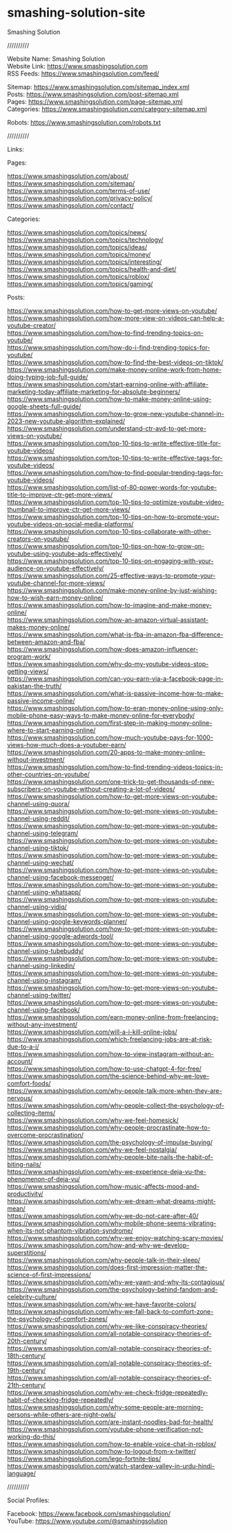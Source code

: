 # smashing-solution-site  


Smashing Solution  
  
//////////  
  
Website Name: Smashing Solution  
Website Link: https://www.smashingsolution.com    
RSS Feeds: https://www.smashingsolution.com/feed/    
  
Sitemap: https://www.smashingsolution.com/sitemap_index.xml    
Posts: https://www.smashingsolution.com/post-sitemap.xml  
Pages: https://www.smashingsolution.com/page-sitemap.xml  
Categories: https://www.smashingsolution.com/category-sitemap.xml    
  
Robots: https://www.smashingsolution.com/robots.txt    
  
//////////  
  
Links:  
  
Pages:  

https://www.smashingsolution.com/about/  
https://www.smashingsolution.com/sitemap/  
https://www.smashingsolution.com/terms-of-use/  
https://www.smashingsolution.com/privacy-policy/  
https://www.smashingsolution.com/contact/  
  
Categories:  
  
https://www.smashingsolution.com/topics/news/  
https://www.smashingsolution.com/topics/technology/  
https://www.smashingsolution.com/topics/ideas/  
https://www.smashingsolution.com/topics/money/  
https://www.smashingsolution.com/topics/interesting/  
https://www.smashingsolution.com/topics/health-and-diet/  
https://www.smashingsolution.com/topics/roblox/  
https://www.smashingsolution.com/topics/gaming/  
  
Posts:  
  
https://www.smashingsolution.com/how-to-get-more-views-on-youtube/  
https://www.smashingsolution.com/how-more-view-on-videos-can-help-a-youtube-creator/  
https://www.smashingsolution.com/how-to-find-trending-topics-on-youtube/  
https://www.smashingsolution.com/how-do-i-find-trending-topics-for-youtube/  
https://www.smashingsolution.com/how-to-find-the-best-videos-on-tiktok/  
https://www.smashingsolution.com/make-money-online-work-from-home-doing-typing-job-full-guide/  
https://www.smashingsolution.com/start-earning-online-with-affiliate-marketing-today-affiliate-marketing-for-absolute-beginners/  
https://www.smashingsolution.com/how-to-make-money-online-using-google-sheets-full-guide/  
https://www.smashingsolution.com/how-to-grow-new-youtube-channel-in-2023-new-youtube-algorithm-explained/  
https://www.smashingsolution.com/understand-ctr-avd-to-get-more-views-on-youtube/  
https://www.smashingsolution.com/top-10-tips-to-write-effective-title-for-youtube-videos/  
https://www.smashingsolution.com/top-10-tips-to-write-effective-tags-for-youtube-videos/  
https://www.smashingsolution.com/how-to-find-popular-trending-tags-for-youtube-videos/  
https://www.smashingsolution.com/list-of-80-power-words-for-youtube-title-to-improve-ctr-get-more-views/  
https://www.smashingsolution.com/top-10-tips-to-optimize-youtube-video-thumbnail-to-improve-ctr-get-more-views/  
https://www.smashingsolution.com/top-10-tips-on-how-to-promote-your-youtube-videos-on-social-media-platforms/  
https://www.smashingsolution.com/top-10-tips-collaborate-with-other-creators-on-youtube/  
https://www.smashingsolution.com/top-10-tips-on-how-to-grow-on-youtube-using-youtube-ads-effectively/  
https://www.smashingsolution.com/top-10-tips-on-engaging-with-your-audience-on-youtube-effectively/  
https://www.smashingsolution.com/25-effective-ways-to-promote-your-youtube-channel-for-more-views/  
https://www.smashingsolution.com/make-money-online-by-just-wishing-how-to-wish-earn-money-online/  
https://www.smashingsolution.com/how-to-imagine-and-make-money-online/  
https://www.smashingsolution.com/how-an-amazon-virtual-assistant-makes-money-online/  
https://www.smashingsolution.com/what-is-fba-in-amazon-fba-difference-between-amazon-and-fba/  
https://www.smashingsolution.com/how-does-amazon-influencer-program-work/  
https://www.smashingsolution.com/why-do-my-youtube-videos-stop-getting-views/  
https://www.smashingsolution.com/can-you-earn-via-a-facebook-page-in-pakistan-the-truth/  
https://www.smashingsolution.com/what-is-passive-income-how-to-make-passive-income-online/  
https://www.smashingsolution.com/how-to-eran-money-online-using-only-mobile-phone-easy-ways-to-make-money-online-for-everybody/  
https://www.smashingsolution.com/first-step-in-making-money-online-where-to-start-earning-online/  
https://www.smashingsolution.com/how-much-youtube-pays-for-1000-views-how-much-does-a-youtuber-earn/  
https://www.smashingsolution.com/20-apps-to-make-money-online-without-investment/  
https://www.smashingsolution.com/how-to-find-trending-videos-topics-in-other-countries-on-youtube/  
https://www.smashingsolution.com/one-trick-to-get-thousands-of-new-subscribers-on-youtube-without-creating-a-lot-of-videos/  
https://www.smashingsolution.com/how-to-get-more-views-on-youtube-channel-using-quora/  
https://www.smashingsolution.com/how-to-get-more-views-on-youtube-channel-using-reddit/  
https://www.smashingsolution.com/how-to-get-more-views-on-youtube-channel-using-telegram/  
https://www.smashingsolution.com/how-to-get-more-views-on-youtube-channel-using-tiktok/  
https://www.smashingsolution.com/how-to-get-more-views-on-youtube-channel-using-wechat/  
https://www.smashingsolution.com/how-to-get-more-views-on-youtube-channel-using-facebook-messenger/  
https://www.smashingsolution.com/how-to-get-more-views-on-youtube-channel-using-whatsapp/  
https://www.smashingsolution.com/how-to-get-more-views-on-youtube-channel-using-vidiq/  
https://www.smashingsolution.com/how-to-get-more-views-on-youtube-channel-using-google-keywords-planner/  
https://www.smashingsolution.com/how-to-get-more-views-on-youtube-channel-using-google-adwords-tool/  
https://www.smashingsolution.com/how-to-get-more-views-on-youtube-channel-using-tubebuddy/  
https://www.smashingsolution.com/how-to-get-more-views-on-youtube-channel-using-linkedin/  
https://www.smashingsolution.com/how-to-get-more-views-on-youtube-channel-using-instagram/  
https://www.smashingsolution.com/how-to-get-more-views-on-youtube-channel-using-twitter/  
https://www.smashingsolution.com/how-to-get-more-views-on-youtube-channel-using-facebook/  
https://www.smashingsolution.com/earn-money-online-from-freelancing-without-any-investment/  
https://www.smashingsolution.com/will-a-i-kill-online-jobs/  
https://www.smashingsolution.com/which-freelancing-jobs-are-at-risk-due-to-a-i/  
https://www.smashingsolution.com/how-to-view-instagram-without-an-account/  
https://www.smashingsolution.com/how-to-use-chatgpt-4-for-free/  
https://www.smashingsolution.com/the-science-behind-why-we-love-comfort-foods/  
https://www.smashingsolution.com/why-people-talk-more-when-they-are-nervous/  
https://www.smashingsolution.com/why-people-collect-the-psychology-of-collecting-items/  
https://www.smashingsolution.com/why-we-feel-homesick/  
https://www.smashingsolution.com/why-people-procrastinate-how-to-overcome-procrastination/  
https://www.smashingsolution.com/the-psychology-of-impulse-buying/  
https://www.smashingsolution.com/why-we-feel-nostalgia/  
https://www.smashingsolution.com/why-people-bite-nails-the-habit-of-biting-nails/  
https://www.smashingsolution.com/why-we-experience-deja-vu-the-phenomenon-of-deja-vu/  
https://www.smashingsolution.com/how-music-affects-mood-and-productivity/  
https://www.smashingsolution.com/why-we-dream-what-dreams-might-mean/  
https://www.smashingsolution.com/why-we-do-not-care-after-40/  
https://www.smashingsolution.com/why-mobile-phone-seems-vibrating-when-its-not-phantom-vibration-syndrome/  
https://www.smashingsolution.com/why-we-enjoy-watching-scary-movies/  
https://www.smashingsolution.com/how-and-why-we-develop-superstitions/  
https://www.smashingsolution.com/why-people-talk-in-their-sleep/  
https://www.smashingsolution.com/does-first-impression-matter-the-science-of-first-impressions/  
https://www.smashingsolution.com/why-we-yawn-and-why-its-contagious/  
https://www.smashingsolution.com/the-psychology-behind-fandom-and-celebrity-culture/  
https://www.smashingsolution.com/why-we-have-favorite-colors/  
https://www.smashingsolution.com/why-we-fall-back-to-comfort-zone-the-psychology-of-comfort-zones/  
https://www.smashingsolution.com/why-we-like-conspiracy-theories/  
https://www.smashingsolution.com/all-notable-conspiracy-theories-of-20th-century/  
https://www.smashingsolution.com/all-notable-conspiracy-theories-of-18th-century/  
https://www.smashingsolution.com/all-notable-conspiracy-theories-of-19th-century/  
https://www.smashingsolution.com/all-notable-conspiracy-theories-of-21th-century/  
https://www.smashingsolution.com/why-we-check-fridge-repeatedly-habit-of-checking-fridge-repeatedly/  
https://www.smashingsolution.com/why-some-people-are-morning-persons-while-others-are-night-owls/  
https://www.smashingsolution.com/are-instant-noodles-bad-for-health/  
https://www.smashingsolution.com/youtube-phone-verification-not-working-do-this/  
https://www.smashingsolution.com/how-to-enable-voice-chat-in-roblox/  
https://www.smashingsolution.com/how-to-logout-from-x-twitter/  
https://www.smashingsolution.com/lego-fortnite-tips/  
https://www.smashingsolution.com/watch-stardew-valley-in-urdu-hindi-language/  
  
//////////  
    
Social Profiles:   
    
Facebook: https://www.facebook.com/smashingsolution/  
YouTube: https://www.youtube.com/@smashingsolution  

  
